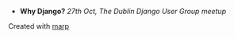 - **Why Django?** _27th Oct, The Dublin Django User Group meetup_


Created with [marp](https://yhatt.github.io/marp/)
